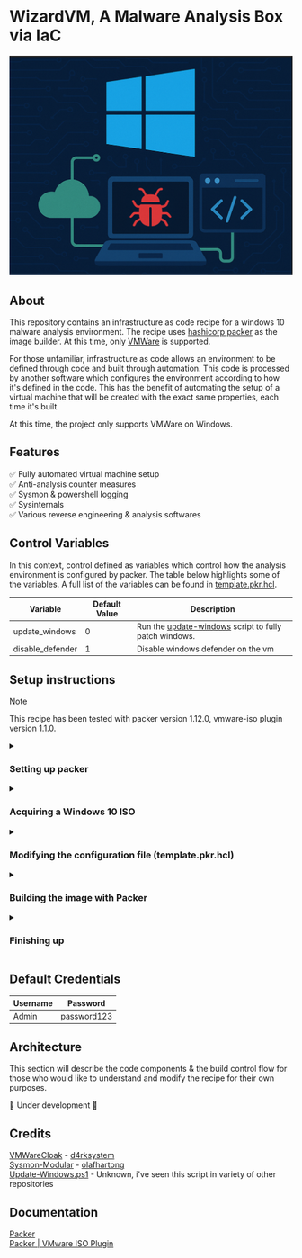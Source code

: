 # WizardVM, A Malware Analysis Box via IaC

<p align=center>
    <img src=data/banner.png></img>
</p>

## About

This repository contains an infrastructure as code recipe for a windows 10 malware analysis environment. The recipe uses [hashicorp packer](https://developer.hashicorp.com/packer) as the image builder. At this time, only [VMWare](https://www.vmware.com/) is supported.

For those unfamiliar, infrastructure as code allows an environment to be defined through code and built through automation. This code is processed by another software which configures the environment according to how it's defined in the code. This has the benefit of automating the setup of a virtual machine that will be created with the exact same properties, each time it's built.

At this time, the project only supports VMWare on Windows. 
## Features

:white_check_mark: Fully automated virtual machine setup  
:white_check_mark: Anti-analysis counter measures  
:white_check_mark: Sysmon & powershell logging  
:white_check_mark: Sysinternals  
:white_check_mark: Various reverse engineering & analysis softwares

## Control Variables
In this context, control defined as variables which control how the analysis environment is configured by packer. The table below highlights some of the variables. A full list of the variables can be found in [template.pkr.hcl](template.pkr.hcl).

| Variable | Default Value | Description
| - | - | - |
| update_windows | 0 | Run the [update-windows](floppy/update-windows.ps1) script to fully patch windows.
| disable_defender | 1 | Disable windows defender on the vm

## Setup instructions

> [!NOTE]
> This recipe has been tested with packer version 1.12.0, vmware-iso plugin version 1.1.0.

<details closed>
<summary><h3>Setting up packer</h3></summary>
<br>

1. If you trust this repository, you can use the copy of packer provided. Alternatively, you can retrieve your own copy of packer [here](https://developer.hashicorp.com/packer/install).

2. You'll need to install the [vmware-iso](https://github.com/hashicorp/packer-plugin-vmware) plugin. This allows packer to interact with VMWare. This can be done via the command below.

```
packer.exe init template.pkr.hcl 
```
</details>

<details>
<summary><h3>Acquiring a Windows 10 ISO</h3></summary>

1. If you don't already have an ISO file, one can be created with the [Windows 10 installation media](https://www.microsoft.com/en-us/software-download/windows10) tool.

</details>

<details>
<summary><h3>Modifying the configuration file (template.pkr.hcl)</h3></summary>

The [configuration file](template.pkr.hcl) specifies a set of variables, each with a default value. This default value can be overridden by specifying a new value in packers command line when building the recipe.  

The following variables don't come with a default value: **http_server_ip**, **iso_path** and **iso_checksum**. You'll either need to specify a default value for these variables in the configuration file or specify their value at build time in packers command line.  

| Variable | Description | 
| - | - |
| http_server_ip | The IP address of the machine hosting the http server. This is will be the machine that packer is running on.
| iso_path | The full file path of the windows 10 iso file to be used for the installation.
| iso_checksum | A hash of the iso file. The hash algo is specified in via **checksum_type** & defaults to MD5

1. Set **http_server_ip** to the local ip of the system you will be running packer on.

2. Set the **iso_path** variable to the path of your Windows 10 iso.

2. Get an MD5 hash of the iso file and add this to **iso_checksum**. 

```powershell
Get-FileHash -Path c:\path\to\your\windows10_22H2.iso -Algorithm MD5 | Select -ExpandProperty Hash
```
</details>

<details>
<summary><h3>Building the image with Packer</h3></summary>

Now we're ready to build the packer image. 

1. In a terminal, navigate to the root of this repo.

2. Packers syntax is `packer <command> <args> recipe.pkr.hcl`.
At a minumum, we'll need to execute this command to begin the build. 

```
packer.exe build template.pkr.hcl
```

3. If there are other variables you would like to change, they can be specified in this command. For example, if we wanted to change the name of the vm & build location, we would use the following command line:
```
packer.exe build -var vmname=my-malware-vm -var outdir=X:\VM_Storage\Windows\my-malware-vm template.pkr.hcl
```

4. When you've built your command line, execute it to begin the build.

> [!IMPORTANT]
> Depending on your host system specs & the operations performed in the build, it could take anywhere from a half hour to many hours for the build to complete. The most time intensive operation is the windows updates. By default, these are disabled but can be enabled by setting the **update_windows** variable value to any unsigned integer value other than 0. 


5. Enjoy a cup of coffee while your analysis environment is created.

</details>

<details>
<summary><h3>Finishing up</h3></summary>

When the build is complete, there's a few settings we'll need to tweak on the virtual machine within VMWare.

1. Either remove the network adapter interface if you don't want an internet connection OR connect the interface to an isolated network.

> [!CAUTION]
> It is not recommended to have this machine bridged to your local network or communicating via host based NAT. This could allow malware samples to infect other systems on your live network. If you need an internet connection but don't have a network segment for malware analyis, you can create one with any virtual router solution such as [pfsense](https://www.pfsense.org) or [OpenWRT](https://openwrt.org/). It is strongly recommended to only analyze malware samples on an isolated network segment. 

2. Configure the VM to revert to a snapshot when the vm is powered off. This ensures the VM is loaded from a clean state each time it's booted from the hypervisor.

<p align=center>
    <img src=data/snapshot.png></img>
    <h6 align=center>Figure 1: Enabling the 'Revert to Snapshot' feature on a machine in VMWare</h6>
</p>

3. Remove the CD & Floppy disk drives from the machine. This minimizes the attack surface for potential VM escape exploits.

4. Power on the virtual machine, configure anything else you would like to be included in the base image and take a snapshot. This snapshot serves as the clean state for the system. Each time the system boots from the hypervisor, it will boot from this image.

</details>

## Default Credentials
| Username | Password |
| - | - |
| Admin | password123

## Architecture

This section will describe the code components & the build control flow for those who would like to understand and modify the recipe for their own purposes.

:construction: Under development :construction:

## Credits

[VMWareCloak](https://github.com/d4rksystem/VMwareCloak) - [d4rksystem](https://github.com/d4rksystem/)  
[Sysmon-Modular](https://github.com/olafhartong/sysmon-modular) - [olafhartong](https://github.com/olafhartong/)  
[Update-Windows.ps1](floppy/update-windows.ps1) - Unknown, i've seen this script in variety of other repositories

## Documentation
[Packer](https://developer.hashicorp.com/packer/docs)  
[Packer | VMware ISO Plugin](https://developer.hashicorp.com/packer/integrations/hashicorp/vmware/latest/components/builder/iso)  